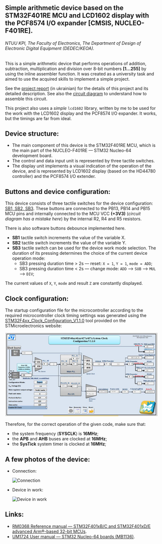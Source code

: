 ## Simple arithmetic device based on the STM32F401RE MCU and LCD1602 display with the PCF8574 I/O expander [CMSIS, NUCLEO-F401RE].

###### NTUU KPI, The Faculty of Electronics, The Department of Design of Electronic Digital Equipment (DEDEC/KEOA).

This is a simple arithmetic device that performs operations of addition, subtraction, multiplication and division over 8-bit numbers **[1...255]** by using the inline assembler function. It was created as a university task and aimed to use the acquired skills to implement a simple project.

See the [project report][1] (in ukrainian) for the details of this project and its detailed description. See also the [circuit diagram][2] to understand how to assemble this circuit.

This project also uses a _simple_ `lcd1602` library, written by me to be used for the work with the LCD1602 display and the PCF8574 I/O expander. It works, but the timings are far from ideal.

## Device structure:

+ The main component of this device is the STM32F401RE MCU, which is the main part of the NUCLEO-F401RE — STM32 Nucleo-64 development board.
+ The control and data input unit is represented by three tactile switches.
+ The display unit implements a visual indication of the operation of the device, and is represented by LCD1602 display (based on the HD44780 controller) and the PCF8574 I/O extender.
	
## Buttons and device configuration:

This device consists of three tactile switches for the device configuration: [SB1, SB2, SB3][2]. These buttons are connected 
to the PB13, PB14 and PB15 MCU pins and internally connected to the MCU VCC **(+3V3)** (_circuit diagram has a mistake here_) by the internal R2, R4 and R5 resistors.

There is also software buttons debounce implemented here.

+ **SB1** tactile switch increments the value of the variable X.
+ **SB2** tactile switch increments the value of the variable Y.
+ **SB3** tactile switch can be used for the device work mode selection. The duration of its pressing determines the choice of the current device operation mode:
  + SB3 pressing duration time > 2s — reset: `X = 1`, `Y = 1`, `mode = ADD`; 
  + SB3 pressing duration time < 2s — change mode: ``ADD`` —> ``SUB`` —> ``MUL`` —> ``DIV``;

The current values of `X`, `Y`, `mode` and result `Z` are constantly displayed.

## Clock configuration:

The startup configuration file for the microcontroller according to the required microcontroller clock timing settings was generated using the [STM32F4xx_Clock_Configuration_V1.1.0][3] tool provided on the STMicroelectronics website:

![Clock configuration](https://github.com/vsilchuk/STM32F4_CMSIS_ASM_LCD1602_arithmetic_device/blob/master/img/clock_configuration.png "Clock configuration")

Therefore, for the correct operation of the given code, make sure that:

+ the system frequency (**SYSCLK**) is **16MHz**;
+ the **APB** and **AHB** buses are clocked at **16MHz**;
+ the **SysTick** system timer is clocked at **16MHz**;

## A few photos of the device:

+ Connection:

	![Connection](https://github.com/vsilchuk/STM32F4_CMSIS_ASM_LCD1602_arithmetic_device/blob/master/img/connection.png "Connection")
	
+ Device in work:

	![Device in work](https://github.com/vsilchuk/STM32F4_CMSIS_ASM_LCD1602_arithmetic_device/blob/master/img/display.png "Device in work")
	
## Links:

+ [RM0368 Reference manual — STM32F401xB/C and STM32F401xD/E advanced Arm®-based 32-bit MCUs][4].
+ [UM1724 User manual — STM32 Nucleo-64 boards (MB1136)][5].

[1]: https://github.com/vsilchuk/STM32F4_CMSIS_ASM_LCD1602_arithmetic_device/blob/master/doc/UA_Report.pdf
[2]: https://github.com/vsilchuk/STM32F4_CMSIS_ASM_LCD1602_arithmetic_device/blob/master/doc/UA_Circuit_diagram.pdf 
[3]: https://www.st.com/content/st_com/en/products/development-tools/software-development-tools/stm32-software-development-tools/stm32-configurators-and-code-generators/stsw-stm32091.html
[4]: https://www.st.com/resource/en/reference_manual/dm00096844-stm32f401xb-c-and-stm32f401xd-e-advanced-arm-based-32-bit-mcus-stmicroelectronics.pdf
[5]: https://www.st.com/resource/en/user_manual/dm00105823-stm32-nucleo64-boards-mb1136-stmicroelectronics.pdf
